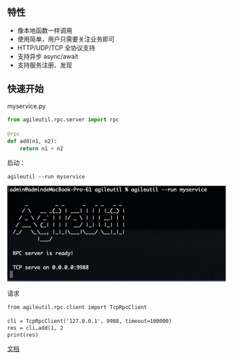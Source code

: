 ## 特性
- 像本地函数一样调用
- 使用简单，用户只需要关注业务即可
- HTTP/UDP/TCP 全协议支持
- 支持异步 async/await
- 支持服务注册、发现

## 快速开始
myservice.py
```python
from agileutil.rpc.server import rpc

@rpc
def add(n1, n2):
    return n1 + n2
```
启动：
```shell
agileutil --run myservice
```
![pic2.png](./docs/pic2.png)


请求
```
from agileutil.rpc.client import TcpRpcClient

cli = TcpRpcClient('127.0.0.1', 9988, timeout=100000)
res = cli.add(1, 2
print(res)
``` 

[文档](./DETAIL.md)